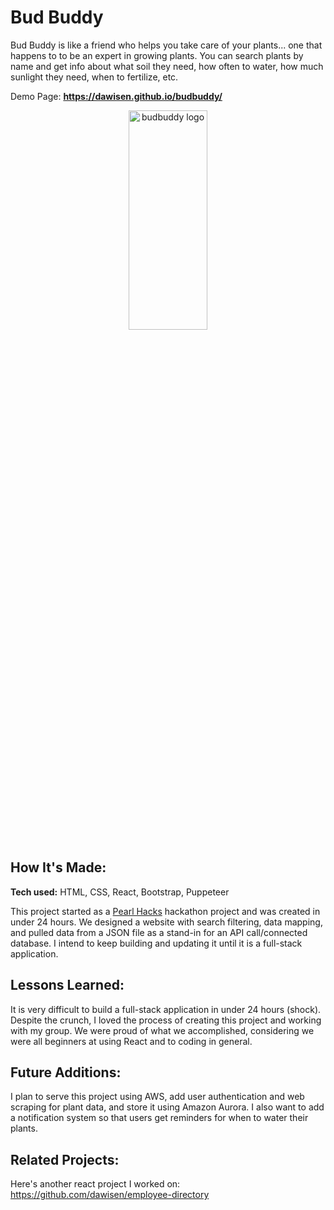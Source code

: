 # Bud Buddy
Bud Buddy is like a friend who helps you take care of your plants... one that happens to to be an expert in growing plants. You can search plants by name and get info about what soil they need, how often to water, how much sunlight they need, when to fertilize, etc.

Demo Page: **https://dawisen.github.io/budbuddy/**

<p align="center">
<img src="https://dawisen.github.io/budbuddy/static/media/home.f5c4643c.svg" alt="budbuddy logo" height=30% width=50% align="center" >
 </p>

## How It's Made:

**Tech used:** HTML, CSS, React, Bootstrap, Puppeteer

This project started as a [Pearl Hacks](https://devpost.com/software/bud-buddy) hackathon project and was created in under 24 hours. We designed a website with search filtering, data mapping, and pulled data from a JSON file as a stand-in for an API call/connected database. I intend to keep building and updating it until it is a full-stack application. 

## Lessons Learned:
It is very difficult to build a full-stack application in under 24 hours (shock). Despite the crunch, I loved the process of creating this project and working with my group. We were proud of what we accomplished, considering we were all beginners at using React and to coding in general. 

## Future Additions:
I plan to serve this project using AWS, add user authentication and web scraping for plant data, and store it using Amazon Aurora. I also want to add a notification system so that users get reminders for when to water their plants.

## Related Projects:
Here's another react project I worked on: https://github.com/dawisen/employee-directory
